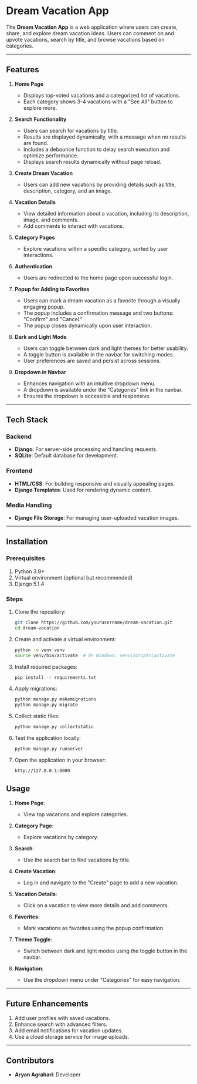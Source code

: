 # Dream Vacation App

The **Dream Vacation App** is a web application where users can create, share, and explore dream vacation ideas. Users can comment on and upvote vacations, search by title, and browse vacations based on categories.

---

## Features

1. **Home Page**
   - Displays top-voted vacations and a categorized list of vacations.
   - Each category shows 3-4 vacations with a "See All" button to explore more.

2. **Search Functionality**
   - Users can search for vacations by title.
   - Results are displayed dynamically, with a message when no results are found.
   - Includes a debounce function to delay search execution and optimize performance.
   - Displays search results dynamically without page reload.

3. **Create Dream Vacation**
   - Users can add new vacations by providing details such as title, description, category, and an image.

4. **Vacation Details**
   - View detailed information about a vacation, including its description, image, and comments.
   - Add comments to interact with vacations.

5. **Category Pages**
   - Explore vacations within a specific category, sorted by user interactions.

6. **Authentication**
   - Users are redirected to the home page upon successful login.

7. **Popup for Adding to Favorites**
   - Users can mark a dream vacation as a favorite through a visually engaging popup.
   - The popup includes a confirmation message and two buttons: "Confirm" and "Cancel."
   - The popup closes dynamically upon user interaction.

8. **Dark and Light Mode**
   - Users can toggle between dark and light themes for better usability.
   - A toggle button is available in the navbar for switching modes.
   - User preferences are saved and persist across sessions.

9. **Dropdown in Navbar**
   - Enhances navigation with an intuitive dropdown menu.
   - A dropdown is available under the "Categories" link in the navbar.
   - Ensures the dropdown is accessible and responsive.

---

## Tech Stack

### Backend
- **Django**: For server-side processing and handling requests.
- **SQLite**: Default database for development.

### Frontend
- **HTML/CSS**: For building responsive and visually appealing pages.
- **Django Templates**: Used for rendering dynamic content.

### Media Handling
- **Django File Storage**: For managing user-uploaded vacation images.

---

## Installation

### Prerequisites
1. Python 3.9+
2. Virtual environment (optional but recommended)
3. Django 5.1.4

### Steps

1. Clone the repository:
   ```bash
   git clone https://github.com/yourusername/dream-vacation.git
   cd dream-vacation
   ```

2. Create and activate a virtual environment:
   ```bash
   python -m venv venv
   source venv/bin/activate  # On Windows: venv\Scripts\activate
   ```

3. Install required packages:
   ```bash
   pip install -r requirements.txt
   ```

4. Apply migrations:
   ```bash
   python manage.py makemigrations
   python manage.py migrate
   ```

5. Collect static files:
   ```bash
   python manage.py collectstatic
   ```

6. Test the application locally:
   ```bash
   python manage.py runserver
   ```

7. Open the application in your browser:
   ```
   http://127.0.0.1:8000
   ```


## Usage

1. **Home Page**:
   - View top vacations and explore categories.

2. **Category Page**:
   - Explore vacations by category.

3. **Search**:
   - Use the search bar to find vacations by title.

4. **Create Vacation**:
   - Log in and navigate to the "Create" page to add a new vacation.

5. **Vacation Details**:
   - Click on a vacation to view more details and add comments.

6. **Favorites**:
   - Mark vacations as favorites using the popup confirmation.

7. **Theme Toggle**:
   - Switch between dark and light modes using the toggle button in the navbar.

8. **Navigation**:
   - Use the dropdown menu under "Categories" for easy navigation.

---

## Future Enhancements

1. Add user profiles with saved vacations.
2. Enhance search with advanced filters.
3. Add email notifications for vacation updates.
4. Use a cloud storage service for image uploads.

---

## Contributors
- **Aryan Agrahari**: Developer






